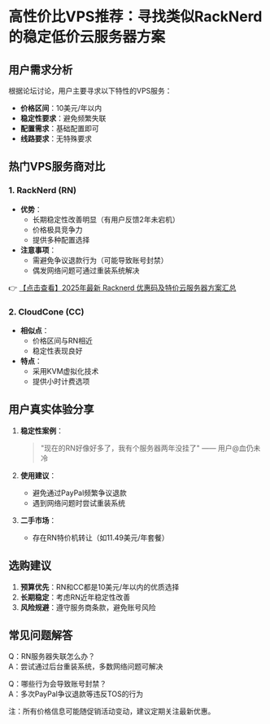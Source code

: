 # 高性价比VPS推荐：寻找类似RackNerd的稳定低价云服务器方案

## 用户需求分析
根据论坛讨论，用户主要寻求以下特性的VPS服务：
- **价格区间**：10美元/年以内
- **稳定性要求**：避免频繁失联
- **配置需求**：基础配置即可
- **线路要求**：无特殊要求

## 热门VPS服务商对比

### 1. RackNerd (RN)
- **优势**：
  - 长期稳定性改善明显（有用户反馈2年未宕机）
  - 价格极具竞争力
  - 提供多种配置选择
- **注意事项**：
  - 需避免争议退款行为（可能导致账号封禁）
  - 偶发网络问题可通过重装系统解决

👉 [【点击查看】2025年最新 Racknerd 优惠码及特价云服务器方案汇总](https://bit.ly/Rack_Nerd)

### 2. CloudCone (CC)
- **相似点**：
  - 价格区间与RN相近
  - 稳定性表现良好
- **特点**：
  - 采用KVM虚拟化技术
  - 提供小时计费选项

## 用户真实体验分享
1. **稳定性案例**：
   > "现在的RN好像好多了，我有个服务器两年没挂了" —— 用户@血仍未冷

2. **使用建议**：
   - 避免通过PayPal频繁争议退款
   - 遇到网络问题时尝试重装系统

3. **二手市场**：
   - 存在RN特价机转让（如11.49美元/年套餐）

## 选购建议
1. **预算优先**：RN和CC都是10美元/年以内的优质选择
2. **长期稳定**：考虑RN近年稳定性改善
3. **风险规避**：遵守服务商条款，避免账号风险

## 常见问题解答
Q：RN服务器失联怎么办？  
A：尝试通过后台重装系统，多数网络问题可解决

Q：哪些行为会导致账号封禁？  
A：多次PayPal争议退款等违反TOS的行为

注：所有价格信息可能随促销活动变动，建议定期关注最新优惠。